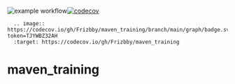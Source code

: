 ![example workflow](https://github.com/Frizbby/maven_training/actions/workflows/build.yml/badge.svg)[![codecov](https://codecov.io/gh/Frizbby/maven_training/branch/main/graph/badge.svg?token=TJYWBZ32AH)](https://codecov.io/gh/Frizbby/maven_training)

      .. image:: https://codecov.io/gh/Frizbby/maven_training/branch/main/graph/badge.svg?token=TJYWBZ32AH
      :target: https://codecov.io/gh/Frizbby/maven_training
    

# maven_training

